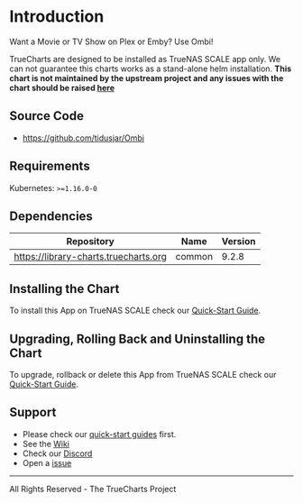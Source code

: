 # Introduction

Want a Movie or TV Show on Plex or Emby? Use Ombi!

TrueCharts are designed to be installed as TrueNAS SCALE app only. We can not guarantee this charts works as a stand-alone helm installation.
**This chart is not maintained by the upstream project and any issues with the chart should be raised [here](https://github.com/truecharts/apps/issues/new/choose)**

## Source Code

* <https://github.com/tidusjar/Ombi>

## Requirements

Kubernetes: `>=1.16.0-0`

## Dependencies

| Repository | Name | Version |
|------------|------|---------|
| https://library-charts.truecharts.org | common | 9.2.8 |

## Installing the Chart

To install this App on TrueNAS SCALE check our [Quick-Start Guide](https://truecharts.org/manual/Quick-Start%20Guides/02-Installing-an-App/).

## Upgrading, Rolling Back and Uninstalling the Chart

To upgrade, rollback or delete this App from TrueNAS SCALE check our [Quick-Start Guide](https://truecharts.org/manual/Quick-Start%20Guides/04-Upgrade-rollback-delete-an-App/).

## Support

- Please check our [quick-start guides](https://truecharts.org/manual/Quick-Start%20Guides/01-Adding-TrueCharts/) first.
- See the [Wiki](https://truecharts.org)
- Check our [Discord](https://discord.gg/tVsPTHWTtr)
- Open a [issue](https://github.com/truecharts/apps/issues/new/choose)
---
All Rights Reserved - The TrueCharts Project

